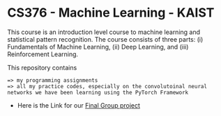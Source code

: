 # CS376 - Machine Learning - KAIST

This course is an introduction level course to machine learning and statistical pattern recognition. The course consists of three parts: (i) Fundamentals of Machine Learning, (ii) Deep Learning, and (iii) Reinforcement Learning. 

This repository contains 
    
    => my programming assignments
    => all my practice codes, especially on the convolutoinal neural networks we have been learning using the PyTorch Framework
    
  
 * Here is the Link for our [Final Group project](https://github.com/abbasmammadov/Facial-Expression-Recognition)
